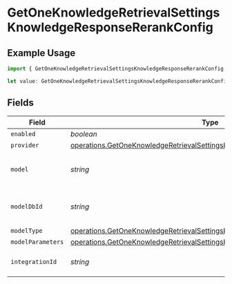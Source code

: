 # GetOneKnowledgeRetrievalSettingsKnowledgeResponseRerankConfig

## Example Usage

```typescript
import { GetOneKnowledgeRetrievalSettingsKnowledgeResponseRerankConfig } from "@orq-ai/node/models/operations";

let value: GetOneKnowledgeRetrievalSettingsKnowledgeResponseRerankConfig = {};
```

## Fields

| Field                                                                                                                                                                      | Type                                                                                                                                                                       | Required                                                                                                                                                                   | Description                                                                                                                                                                |
| -------------------------------------------------------------------------------------------------------------------------------------------------------------------------- | -------------------------------------------------------------------------------------------------------------------------------------------------------------------------- | -------------------------------------------------------------------------------------------------------------------------------------------------------------------------- | -------------------------------------------------------------------------------------------------------------------------------------------------------------------------- |
| `enabled`                                                                                                                                                                  | *boolean*                                                                                                                                                                  | :heavy_minus_sign:                                                                                                                                                         | N/A                                                                                                                                                                        |
| `provider`                                                                                                                                                                 | [operations.GetOneKnowledgeRetrievalSettingsKnowledgeResponseProvider](../../models/operations/getoneknowledgeretrievalsettingsknowledgeresponseprovider.md)               | :heavy_minus_sign:                                                                                                                                                         | N/A                                                                                                                                                                        |
| `model`                                                                                                                                                                    | *string*                                                                                                                                                                   | :heavy_minus_sign:                                                                                                                                                         | The name of the model to use                                                                                                                                               |
| `modelDbId`                                                                                                                                                                | *string*                                                                                                                                                                   | :heavy_minus_sign:                                                                                                                                                         | The ID of the model in the database                                                                                                                                        |
| `modelType`                                                                                                                                                                | [operations.GetOneKnowledgeRetrievalSettingsKnowledgeResponseModelType](../../models/operations/getoneknowledgeretrievalsettingsknowledgeresponsemodeltype.md)             | :heavy_minus_sign:                                                                                                                                                         | N/A                                                                                                                                                                        |
| `modelParameters`                                                                                                                                                          | [operations.GetOneKnowledgeRetrievalSettingsKnowledgeResponseModelParameters](../../models/operations/getoneknowledgeretrievalsettingsknowledgeresponsemodelparameters.md) | :heavy_minus_sign:                                                                                                                                                         | N/A                                                                                                                                                                        |
| `integrationId`                                                                                                                                                            | *string*                                                                                                                                                                   | :heavy_minus_sign:                                                                                                                                                         | The id of the resource                                                                                                                                                     |